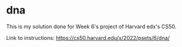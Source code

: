 # dna

This is my solution done for Week 6's project of Harvard edx's CS50.

Link to instructions: https://cs50.harvard.edu/x/2022/psets/6/dna/
